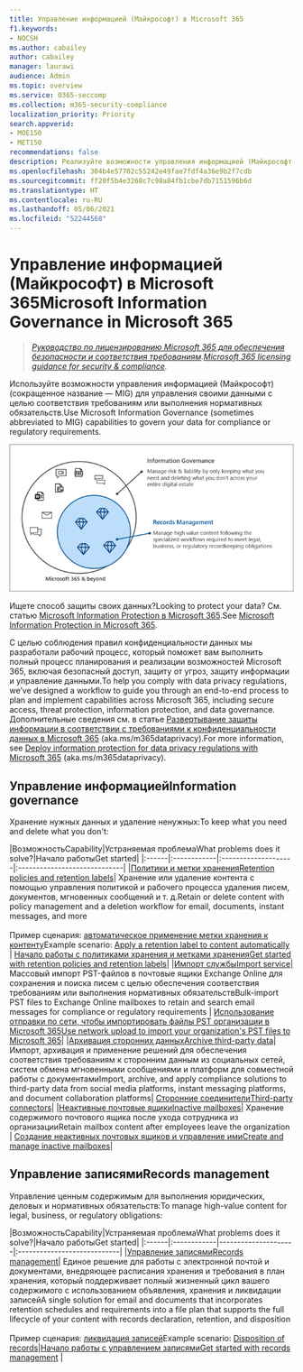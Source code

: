 ```yaml
---
title: Управление информацией (Майкрософт) в Microsoft 365
f1.keywords:
- NOCSH
ms.author: cabailey
author: cabailey
manager: laurawi
audience: Admin
ms.topic: overview
ms.service: O365-seccomp
ms.collection: m365-security-compliance
localization_priority: Priority
search.appverid:
- MOE150
- MET150
recommendations: false
description: Реализуйте возможности управления информацией (Майкрософт) для управления своими данными с целью соответствия требованиям или выполнения нормативных обязательств.
ms.openlocfilehash: 304b4e57702c55242e49fae7fdf4a36e9b2f7cdb
ms.sourcegitcommit: ff20f5b4e3268c7c98a84fb1cbe7db7151596b6d
ms.translationtype: HT
ms.contentlocale: ru-RU
ms.lasthandoff: 05/06/2021
ms.locfileid: "52244568"
---
```

# <a name="microsoft-information-governance-in-microsoft-365"></a><span data-ttu-id="5ef72-103">Управление информацией (Майкрософт) в Microsoft 365</span><span class="sxs-lookup"><span data-stu-id="5ef72-103">Microsoft Information Governance in Microsoft 365</span></span>

><span data-ttu-id="5ef72-104">*[Руководство по лицензированию Microsoft 365 для обеспечения безопасности и соответствия требованиям](/office365/servicedescriptions/microsoft-365-service-descriptions/microsoft-365-tenantlevel-services-licensing-guidance/microsoft-365-security-compliance-licensing-guidance).*</span><span class="sxs-lookup"><span data-stu-id="5ef72-104">*[Microsoft 365 licensing guidance for security & compliance](/office365/servicedescriptions/microsoft-365-service-descriptions/microsoft-365-tenantlevel-services-licensing-guidance/microsoft-365-security-compliance-licensing-guidance).*</span></span>

<span data-ttu-id="5ef72-105">Используйте возможности управления информацией (Майкрософт) (сокращенное название — MIG) для управления своими данными с целью соответствия требованиям или выполнения нормативных обязательств.</span><span class="sxs-lookup"><span data-stu-id="5ef72-105">Use Microsoft Information Governance (sometimes abbreviated to MIG) capabilities to govern your data for compliance or regulatory requirements.</span></span>

![Управление своими данными — управление информацией и записями](../media/information-governance-records-management.png)

<span data-ttu-id="5ef72-107">Ищете способ защиты своих данных?</span><span class="sxs-lookup"><span data-stu-id="5ef72-107">Looking to protect your data?</span></span> <span data-ttu-id="5ef72-108">См. статью [Microsoft Information Protection в Microsoft 365](information-protection.md).</span><span class="sxs-lookup"><span data-stu-id="5ef72-108">See [Microsoft Information Protection in Microsoft 365](information-protection.md).</span></span>

<span data-ttu-id="5ef72-109">С целью соблюдения правил конфиденциальности данных мы разработали рабочий процесс, который поможет вам выполнить полный процесс планирования и реализации возможностей Microsoft 365, включая безопасный доступ, защиту от угроз, защиту информации и управление данными.</span><span class="sxs-lookup"><span data-stu-id="5ef72-109">To help you comply with data privacy regulations, we’ve designed a workflow to guide you through an end-to-end process to plan and implement capabilities across Microsoft 365, including secure access, threat protection, information protection, and data governance.</span></span> <span data-ttu-id="5ef72-110">Дополнительные сведения см. в статье [Развертывание защиты информации в соответствии с требованиями к конфиденциальности данных в Microsoft 365](../solutions/information-protection-deploy.md) (aka.ms/m365dataprivacy).</span><span class="sxs-lookup"><span data-stu-id="5ef72-110">For more information, see [Deploy information protection for data privacy regulations with Microsoft 365](../solutions/information-protection-deploy.md) (aka.ms/m365dataprivacy).</span></span> 

## <a name="information-governance"></a><span data-ttu-id="5ef72-111">Управление информацией</span><span class="sxs-lookup"><span data-stu-id="5ef72-111">Information governance</span></span>

<span data-ttu-id="5ef72-112">Хранение нужных данных и удаление ненужных:</span><span class="sxs-lookup"><span data-stu-id="5ef72-112">To keep what you need and delete what you don't:</span></span>
 
|<span data-ttu-id="5ef72-113">Возможность</span><span class="sxs-lookup"><span data-stu-id="5ef72-113">Capability</span></span>|<span data-ttu-id="5ef72-114">Устраняемая проблема</span><span class="sxs-lookup"><span data-stu-id="5ef72-114">What problems does it solve?</span></span>|<span data-ttu-id="5ef72-115">Начало работы</span><span class="sxs-lookup"><span data-stu-id="5ef72-115">Get started</span></span>|
|:------|:------------|:--------------------|:-----------------------------|
|[<span data-ttu-id="5ef72-116">Политики и метки хранения</span><span class="sxs-lookup"><span data-stu-id="5ef72-116">Retention policies and retention labels</span></span>](retention.md)| <span data-ttu-id="5ef72-117">Хранение или удаление контента с помощью управления политикой и рабочего процесса удаления писем, документов, мгновенных сообщений и т. д.</span><span class="sxs-lookup"><span data-stu-id="5ef72-117">Retain or delete content with policy management and a deletion workflow for email, documents, instant messages, and more</span></span> <br /><br /><span data-ttu-id="5ef72-118">Пример сценария: [автоматическое применение метки хранения к контенту](apply-retention-labels-automatically.md)</span><span class="sxs-lookup"><span data-stu-id="5ef72-118">Example scenario: [Apply a retention label to content automatically](apply-retention-labels-automatically.md)</span></span> | [<span data-ttu-id="5ef72-119">Начало работы с политиками хранения и метками хранения</span><span class="sxs-lookup"><span data-stu-id="5ef72-119">Get started with retention policies and retention labels</span></span>](get-started-with-retention.md)|
|[<span data-ttu-id="5ef72-120">Импорт службы</span><span class="sxs-lookup"><span data-stu-id="5ef72-120">Import service</span></span>](importing-pst-files-to-office-365.md)| <span data-ttu-id="5ef72-121">Массовый импорт PST-файлов в почтовые ящики Exchange Online для сохранения и поиска писем с целью обеспечения соответствия требованиям или выполнения нормативных обязательств</span><span class="sxs-lookup"><span data-stu-id="5ef72-121">Bulk-import PST files to Exchange Online mailboxes to retain and search email messages for compliance or regulatory requirements</span></span> | [<span data-ttu-id="5ef72-122">Использование отправки по сети, чтобы импортировать файлы PST организации в Microsoft 365</span><span class="sxs-lookup"><span data-stu-id="5ef72-122">Use network upload to import your organization's PST files to Microsoft 365</span></span>](use-network-upload-to-import-pst-files.md)|
|[<span data-ttu-id="5ef72-123">Архивация сторонних данных</span><span class="sxs-lookup"><span data-stu-id="5ef72-123">Archive third-party data</span></span>](archiving-third-party-data.md)| <span data-ttu-id="5ef72-124">Импорт, архивация и применение решений для обеспечения соответствия требованиям к сторонним данным из социальных сетей, систем обмена мгновенными сообщениями и платформ для совместной работы с документами</span><span class="sxs-lookup"><span data-stu-id="5ef72-124">Import, archive, and apply compliance solutions to third-party data from social media platforms, instant messaging platforms, and document collaboration platforms</span></span>| [<span data-ttu-id="5ef72-125">Сторонние соединители</span><span class="sxs-lookup"><span data-stu-id="5ef72-125">Third-party connectors</span></span>](archiving-third-party-data.md#third-party-data-connectors)|
|[<span data-ttu-id="5ef72-126">Неактивные почтовые ящики</span><span class="sxs-lookup"><span data-stu-id="5ef72-126">Inactive mailboxes</span></span>](inactive-mailboxes-in-office-365.md)| <span data-ttu-id="5ef72-127">Хранение содержимого почтового ящика после ухода сотрудника из организации</span><span class="sxs-lookup"><span data-stu-id="5ef72-127">Retain mailbox content after employees leave the organization</span></span> | [<span data-ttu-id="5ef72-128">Создание неактивных почтовых ящиков и управление ими</span><span class="sxs-lookup"><span data-stu-id="5ef72-128">Create and manage inactive mailboxes</span></span>](create-and-manage-inactive-mailboxes.md)|

## <a name="records-management"></a><span data-ttu-id="5ef72-129">Управление записями</span><span class="sxs-lookup"><span data-stu-id="5ef72-129">Records management</span></span>

<span data-ttu-id="5ef72-130">Управление ценным содержимым для выполнения юридических, деловых и нормативных обязательств:</span><span class="sxs-lookup"><span data-stu-id="5ef72-130">To manage high-value content for legal, business, or regulatory obligations:</span></span>

|<span data-ttu-id="5ef72-131">Возможность</span><span class="sxs-lookup"><span data-stu-id="5ef72-131">Capability</span></span>|<span data-ttu-id="5ef72-132">Устраняемая проблема</span><span class="sxs-lookup"><span data-stu-id="5ef72-132">What problems does it solve?</span></span>|<span data-ttu-id="5ef72-133">Начало работы</span><span class="sxs-lookup"><span data-stu-id="5ef72-133">Get started</span></span>|
|:------|:------------|---------------------|:----------------------------|
|[<span data-ttu-id="5ef72-134">Управление записями</span><span class="sxs-lookup"><span data-stu-id="5ef72-134">Records management</span></span>](records-management.md)| <span data-ttu-id="5ef72-135">Единое решение для работы с электронной почтой и документами, внедряющее расписания хранения и требования в план хранения, который поддерживает полный жизненный цикл вашего содержимого с использованием объявления, хранения и ликвидации записей</span><span class="sxs-lookup"><span data-stu-id="5ef72-135">A single solution for email and documents that incorporates retention schedules and requirements into a file plan that supports the full lifecycle of your content with records declaration, retention, and disposition</span></span> <br /><br /><span data-ttu-id="5ef72-136">Пример сценария: [ликвидация записей](disposition.md#disposition-of-records)</span><span class="sxs-lookup"><span data-stu-id="5ef72-136">Example scenario: [Disposition of records](disposition.md#disposition-of-records)</span></span>|[<span data-ttu-id="5ef72-137">Начало работы с управлением записями</span><span class="sxs-lookup"><span data-stu-id="5ef72-137">Get started with records management</span></span>](get-started-with-records-management.md) |
